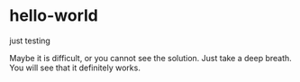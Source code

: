 # hello-world
just testing

Maybe it is difficult, or you cannot see the solution.
Just take a deep breath.
You will see that it definitely works.
